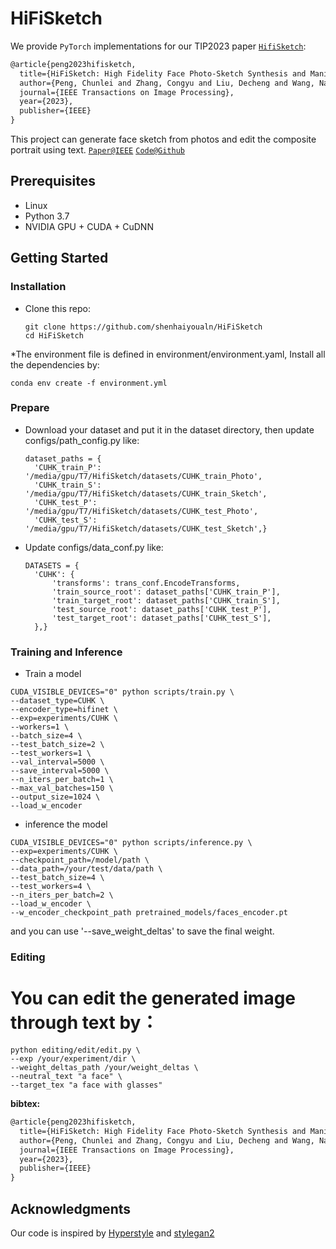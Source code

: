 # HiFiSketch

  We provide `PyTorch` implementations for our TIP2023 paper [`HifiSketch`]([https://ieeexplore.ieee.org/abstract/document/9845477]): 

```latex
@article{peng2023hifisketch,
  title={HiFiSketch: High Fidelity Face Photo-Sketch Synthesis and Manipulation},
  author={Peng, Chunlei and Zhang, Congyu and Liu, Decheng and Wang, Nannan and Gao, Xinbo},
  journal={IEEE Transactions on Image Processing},
  year={2023},
  publisher={IEEE}
}
```

This project can generate face sketch from photos and edit the composite portrait using text.
[`Paper@IEEE`]([https://ieeexplore.ieee.org/abstract/document/9845477])   [`Code@Github`]([https://github.com/shenhaiyoualn/EADT])  



## Prerequisites

- Linux 
- Python 3.7
- NVIDIA GPU + CUDA + CuDNN

## Getting Started

### Installation

* Clone this repo: 

  ```
  git clone https://github.com/shenhaiyoualn/HiFiSketch
  cd HiFiSketch
  ```

*The environment file is defined in environment/environment.yaml, Install all the dependencies by:
  ```
conda env create -f environment.yml
  ```

### Prepare
* Download your dataset and put it in the dataset directory, then update configs/path_config.py like:

  ```
  dataset_paths = {
    'CUHK_train_P': '/media/gpu/T7/HifiSketch/datasets/CUHK_train_Photo',
    'CUHK_train_S': '/media/gpu/T7/HifiSketch/datasets/CUHK_train_Sketch',
    'CUHK_test_P': '/media/gpu/T7/HifiSketch/datasets/CUHK_test_Photo',
    'CUHK_test_S': '/media/gpu/T7/HifiSketch/datasets/CUHK_test_Sketch',}
  ```
* Update configs/data_conf.py like:

  ```
  DATASETS = {
	'CUHK': {
		'transforms': trans_conf.EncodeTransforms,
		'train_source_root': dataset_paths['CUHK_train_P'],
		'train_target_root': dataset_paths['CUHK_train_S'],
		'test_source_root': dataset_paths['CUHK_test_P'],
		'test_target_root': dataset_paths['CUHK_test_S'],
	},}
  ```



### Training and Inference
* Train a model

```
CUDA_VISIBLE_DEVICES="0" python scripts/train.py \
--dataset_type=CUHK \
--encoder_type=hifinet \
--exp=experiments/CUHK \
--workers=1 \
--batch_size=4 \
--test_batch_size=2 \
--test_workers=1 \
--val_interval=5000 \
--save_interval=5000 \
--n_iters_per_batch=1 \
--max_val_batches=150 \
--output_size=1024 \
--load_w_encoder
```

* inference the model

```
CUDA_VISIBLE_DEVICES="0" python scripts/inference.py \
--exp=experiments/CUHK \
--checkpoint_path=/model/path \
--data_path=/your/test/data/path \
--test_batch_size=4 \
--test_workers=4 \
--n_iters_per_batch=2 \
--load_w_encoder \
--w_encoder_checkpoint_path pretrained_models/faces_encoder.pt 
```
and you can use '--save_weight_deltas' to save the final weight.

### Editing
# You can edit the generated image through text by：

```
python editing/edit/edit.py \
--exp /your/experiment/dir \
--weight_deltas_path /your/weight_deltas \
--neutral_text "a face" \
--target_tex "a face with glasses"
```



**bibtex:**

```latex
@article{peng2023hifisketch,
  title={HiFiSketch: High Fidelity Face Photo-Sketch Synthesis and Manipulation},
  author={Peng, Chunlei and Zhang, Congyu and Liu, Decheng and Wang, Nannan and Gao, Xinbo},
  journal={IEEE Transactions on Image Processing},
  year={2023},
  publisher={IEEE}
}
```

## Acknowledgments

Our code is inspired by [Hyperstyle](https://github.com/yuval-alaluf/hyperstyle) and [stylegan2](https://github.com/yuval-alaluf/hyperstyle)
